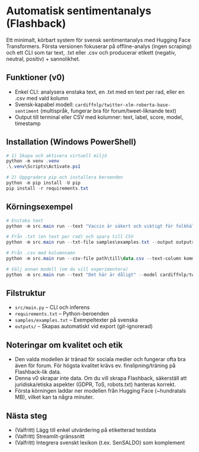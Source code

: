 # Automatisk sentimentanalys (Flashback)

Ett minimalt, körbart system för svensk sentimentanalys med Hugging Face Transformers. Första versionen fokuserar på offline-analys (ingen scraping) och ett CLI som tar text, .txt eller .csv och producerar etikett (negativ, neutral, positiv) + sannolikhet.

## Funktioner (v0)
- Enkel CLI: analysera enstaka text, en .txt med en text per rad, eller en .csv med vald kolumn
- Svensk-kapabel modell: `cardiffnlp/twitter-xlm-roberta-base-sentiment` (multispråk, fungerar bra för forum/tweet-liknande text)
- Output till terminal eller CSV med kolumner: text, label, score, model, timestamp

## Installation (Windows PowerShell)
```powershell
# 1) Skapa och aktivera virtuell miljö
python -m venv .venv
.\.venv\Scripts\Activate.ps1

# 2) Uppgradera pip och installera beroenden
python -m pip install -U pip
pip install -r requirements.txt
```

## Körningsexempel
```powershell
# Enstaka text
python -m src.main run --text "Vaccin är säkert och viktigt för folkhälsan."

# Från .txt (en text per rad) och spara till CSV
python -m src.main run --txt-file samples\examples.txt --output outputs\predictions.csv

# Från .csv med kolumnnamn
python -m src.main run --csv-file path\till\data.csv --text-column kommentar --output outputs\preds.csv

# Välj annan modell (om du vill experimentera)
python -m src.main run --text "Det här är dåligt" --model cardiffnlp/twitter-xlm-roberta-base-sentiment
```

## Filstruktur
- `src/main.py` – CLI och inferens
- `requirements.txt` – Python-beroenden
- `samples/examples.txt` – Exempeltexter på svenska
- `outputs/` – Skapas automatiskt vid export (git-ignorerad)

## Noteringar om kvalitet och etik
- Den valda modellen är tränad för sociala medier och fungerar ofta bra även för forum. För högsta kvalitet krävs ev. finslipning/träning på Flashback-lik data.
- Denna v0 skrapar inte data. Om du vill skrapa Flashback, säkerställ att juridiska/etiska aspekter (GDPR, ToS, robots.txt) hanteras korrekt.
- Första körningen laddar ner modellen från Hugging Face (~hundratals MB), vilket kan ta några minuter.

## Nästa steg
- (Valfritt) Lägg till enkel utvärdering på etiketterad testdata
- (Valfritt) Streamlit-gränssnitt
- (Valfritt) Integrera svenskt lexikon (t.ex. SenSALDO) som komplement
